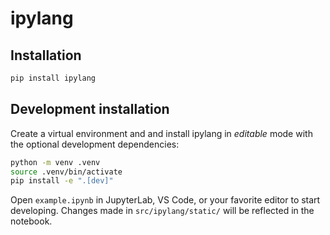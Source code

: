 # ipylang

## Installation

```sh
pip install ipylang
```

## Development installation

Create a virtual environment and and install ipylang in *editable* mode with the
optional development dependencies:

```sh
python -m venv .venv
source .venv/bin/activate
pip install -e ".[dev]"
```

Open `example.ipynb` in JupyterLab, VS Code, or your favorite editor
to start developing. Changes made in `src/ipylang/static/` will be reflected
in the notebook.
